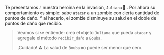 Te presentamos a nuestra heroína en la invasión, `Juliana` :raising_hand: . Por ahora su comportamiento es simple: sabe `atacar` a un zombie con cierta cantidad de puntos de daño. Y al hacerlo, el zombie disminuye su salud en el doble de puntos de daño que recibió.
> Veamos si se entiende: creá el objeto `Juliana` que pueda `atacar` y agregale el método `recibir_daño` a `Bouba`.
>
> ¡Cuidado! :warning: La salud de `Bouba` no puede ser menor que cero.